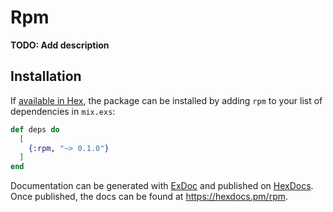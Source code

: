 # Rpm

**TODO: Add description**

## Installation

If [available in Hex](https://hex.pm/docs/publish), the package can be installed
by adding `rpm` to your list of dependencies in `mix.exs`:

```elixir
def deps do
  [
    {:rpm, "~> 0.1.0"}
  ]
end
```

Documentation can be generated with [ExDoc](https://github.com/elixir-lang/ex_doc)
and published on [HexDocs](https://hexdocs.pm). Once published, the docs can
be found at <https://hexdocs.pm/rpm>.

